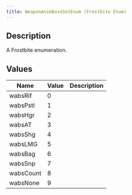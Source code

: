 ```yaml
---
title: WeaponAnimBaseSetEnum (Frostbite Enum)
---
```

## Description

A Frostbite enumeration.

## Values

| Name      | Value | Description |
| --------- | ----- | ----------- |
| wabsRif   | 0     |             |
| wabsPstl  | 1     |             |
| wabsHgr   | 2     |             |
| wabsAT    | 3     |             |
| wabsShg   | 4     |             |
| wabsLMG   | 5     |             |
| wabsBag   | 6     |             |
| wabsSnp   | 7     |             |
| wabsCount | 8     |             |
| wabsNone  | 9     |             |
